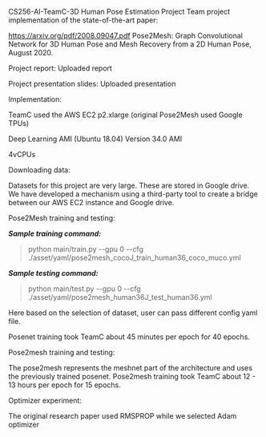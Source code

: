 CS256-AI-TeamC-3D Human Pose Estimation Project
Team project implementation of the state-of-the-art paper:

https://arxiv.org/pdf/2008.09047.pdf Pose2Mesh: Graph Convolutional Network for 3D Human Pose and Mesh Recovery from a 2D Human Pose, August 2020.

Project report: Uploaded report

Project presentation slides: Uploaded presentation

Implementation:

TeamC used the AWS EC2 p2.xlarge (original Pose2Mesh used Google TPUs)

Deep Learning AMI (Ubuntu 18.04) Version 34.0 AMI

4vCPUs

Downloading data:

Datasets for this project are very large. These are stored in Google drive. We have developed a mechanism using a third-party tool to create a bridge between our AWS EC2 instance and Google drive.



Pose2Mesh training and testing:

***Sample training command:***
> python main/train.py --gpu 0 --cfg ./asset/yaml/pose2mesh_cocoJ_train_human36_coco_muco.yml

***Sample testing command:***
> python main/test.py --gpu 0 --cfg ./asset/yaml/pose2mesh_human36J_test_human36.yml

Here based on the selection of dataset, user can pass different config yaml file.

Posenet training took TeamC about 45 minutes per epoch for 40 epochs.

Pose2mesh training and testing:

The pose2mesh represents the meshnet part of the architecture and uses the previously trained posenet. Pose2mesh training took TeamC about 12 - 13 hours per epoch for 15 epochs.

Optimizer experiment:

The original research paper used RMSPROP while we selected Adam optimizer
